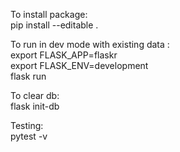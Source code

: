 To install package:  
pip install --editable .  
  
To run in dev mode with existing data :  
export FLASK_APP=flaskr  
export FLASK_ENV=development  
flask run  
  
To clear db:  
flask init-db  
  
Testing:  
pytest -v
